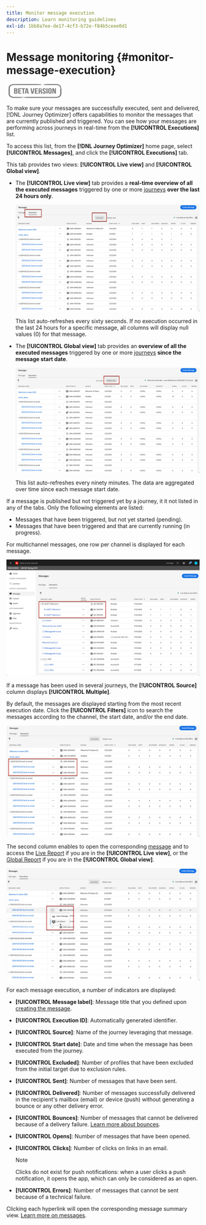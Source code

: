 ```yaml
---
title: Monitor message execution
description: Learn monitoring guidelines
exl-id: 1bb8a7ee-de17-4cf3-b72e-f84b5ceee0d1
---
```

# Message monitoring {#monitor-message-execution}

![](assets/do-not-localize/badge.png)

To make sure your messages are successfully executed, sent and delivered, [!DNL Journey Optimizer] offers capabilities to monitor the messages that are currently published and triggered. You can see how your messages are performing across journeys <!--and APIs--> in real-time from the **[!UICONTROL Executions]** list.

To access this list, from the **[!DNL Journey Optimizer]** home page, select **[!UICONTROL Messages]**, and click the **[!UICONTROL Executions]** tab.

This tab provides two views: **[!UICONTROL Live view]** and **[!UICONTROL Global view]**.

* The **[!UICONTROL Live view]** tab provides a **real-time overview of all the executed messages** triggered by one or more [journeys](building-journeys/journey.md) **over the last 24 hours only**.

  ![](assets/message-execution-tab-live.png)

  This list auto-refreshes every sixty seconds. If no execution occurred in the last 24 hours for a specific message, all columns will display null values (0) for that message.

* The **[!UICONTROL Global view]** tab provides an **overview of all the executed messages** triggered by one or more [journeys](building-journeys/journey.md) **since the message start date**.

  ![](assets/message-execution-tab-global.png)

  This list auto-refreshes every ninety minutes. The data are aggregated over time since each message start date.

If a message is published but not triggered yet by a journey, it it not listed in any of the tabs. Only the following elements are listed:
* Messages that have been triggered, but not yet started (pending).
* Messages that have been triggered and that are currently running (in progress).

For multichannel messages, one row per channel is displayed for each message.

![](assets/message-execution-multichannel.png)

If a message has been used in several journeys, the **[!UICONTROL Source]** column displays **[!UICONTROL Multiple]**.

By default, the messages are displayed starting from the most recent execution date. Click the **[!UICONTROL Filters]** icon to search the messages according to the channel, the start date, and/or the end date.

![](assets/message-execution-tab-filters.png)

The <!--**[!UICONTROL Quick action]**-->second column enables to open the corresponding [message](create-message.md) and to access the [Live Report](reports/live-report.md) if you are in the **[!UICONTROL Live view]**, or the [Global Report](reports/global-report.md) if you are in the **[!UICONTROL Global view]**.

![](assets/message-execution-open-live-report.png)

For each message execution, a number of indicators are displayed:

* **[!UICONTROL Message label]**: Message title that you defined upon [creating the message](create-message.md).
* **[!UICONTROL Execution ID]**: Automatically generated identifier.
* **[!UICONTROL Source]**: Name of the journey leveraging that message.
* **[!UICONTROL Start date]**: Date and time when the message has been executed from the journey.
* **[!UICONTROL Excluded]**: Number of profiles that have been excluded from the initial target due to exclusion rules.
* **[!UICONTROL Sent]**: Number of messages that have been sent.
* **[!UICONTROL Delivered]**: Number of messages successfully delivered in the recipient's mailbox (email) or device (push) without generating a bounce or any other delivery error.
* **[!UICONTROL Bounces]**: Number of messages that cannot be delivered because of a delivery failure. [Learn more about bounces](suppression-lists.md#delivery-failures).
* **[!UICONTROL Opens]**: Number of messages that have been opened.
* **[!UICONTROL Clicks]**: Number of clicks on links in an email.

  >[!NOTE]
  >
  >Clicks do not exist for push notifications: when a user clicks a push notification, it opens the app, which can only be considered as an open.

* **[!UICONTROL Errors]**: Number of messages that cannot be sent because of a technical failure.

Clicking each hyperlink will open the corresponding message summary view. [Learn more on messages](create-message.md).
